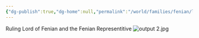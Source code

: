 ```yaml
---
{"dg-publish":true,"dg-home":null,"permalink":"/world/families/fenian/lord-maxwell/","dgPassFrontmatter":true,"created":"2025-03-10T16:45:20.311-04:00","updated":"2025-03-16T19:08:37.251-04:00"}
---
```



Ruling Lord of Fenian and the Fenian Representitive
![output 2.jpg](/img/user/Pictures/output%202.jpg)